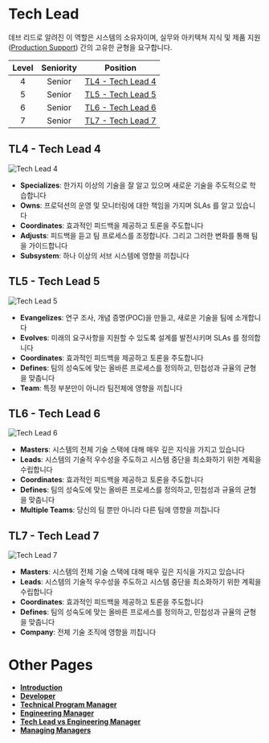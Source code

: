 # Tech Lead

데브 리드로 알려진 이 역할은 시스템의 소유자이며, 실무와 아키텍쳐 지식 및 제품 지원([Production Support](https://www.jobhero.com/job-description/examples/production/support-engineer)) 간의 고유한 균형을 요구합니다.

| Level | Seniority | Position |
| :---: | :---: | :---: |
| 4 | Senior | [TL4 - Tech Lead 4](#tl4---tech-lead-4) |
| 5 | Senior | [TL5 - Tech Lead 5](#tl5---tech-lead-5) |
| 6 | Senior | [TL6 - Tech Lead 6](#tl6---tech-lead-6) |
| 7 | Senior | [TL7 - Tech Lead 7](#tl7---tech-lead-7) |


## TL4 - Tech Lead 4

![Tech Lead 4](/charts/techlead-4.png)

* **Specializes**: 한가지 이상의 기술을 잘 알고 있으며 새로운 기술을 주도적으로 학습합니다
* **Owns**: 프로덕션의 운영 및 모니터링에 대한 책임을 가지며 SLAs 를 알고 있습니다
* **Coordinates**: 효과적인 피드백을 제공하고 토론을 주도합니다
* **Adjusts**: 피드백을 듣고 팀 프로세스를 조정합니다. 그리고 그러한 변화를 통해 팀을 가이드합니다
* **Subsystem**: 하나 이상의 서브 시스템에 영향을 끼칩니다

## TL5 - Tech Lead 5

![Tech Lead 5](/charts/techlead-5.png)

* **Evangelizes**: 연구 조사, 개념 증명(POC)을 만들고, 새로운 기술을 팀에 소개합니다
* **Evolves**: 미래의 요구사항을 지원할 수 있도록 설계를 발전시키며 SLAs 를 정의합니다
* **Coordinates**: 효과적인 피드백을 제공하고 토론을 주도합니다
* **Defines**: 팀의 성숙도에 맞는 올바른 프로세스를 정의하고, 민첩성과 규율의 균형을 맞춥니다
* **Team**: 특정 부분만이 아니라 팀전체에 영향을 끼칩니다

## TL6 - Tech Lead 6

![Tech Lead 6](/charts/techlead-6.png)

* **Masters**: 시스템의 전체 기술 스택에 대해 매우 깊은 지식을 가지고 있습니다
* **Leads**: 시스템의 기술적 우수성을 주도하고 시스템 중단을 최소화하기 위한 계획을 수립합니다
* **Coordinates**: 효과적인 피드백을 제공하고 토론을 주도합니다
* **Defines**: 팀의 성숙도에 맞는 올바른 프로세스를 정의하고, 민첩성과 규율의 균형을 맞춥니다
* **Multiple Teams**: 당신의 팀 뿐만 아니라 다른 팀에 영향을 끼칩니다

## TL7 - Tech Lead 7

![Tech Lead 7](/charts/techlead-7.png)

* **Masters**: 시스템의 전체 기술 스택에 대해 매우 깊은 지식을 가지고 있습니다
* **Leads**: 시스템의 기술적 우수성을 주도하고 시스템 중단을 최소화하기 위한 계획을 수립합니다
* **Coordinates**: 효과적인 피드백을 제공하고 토론을 주도합니다
* **Defines**: 팀의 성숙도에 맞는 올바른 프로세스를 정의하고, 민첩성과 규율의 균형을 맞춥니다
* **Company**: 전체 기술 조직에 영향을 끼칩니다

# Other Pages

* [**Introduction**](README.md)
* [**Developer**](Developer.md)
* [**Technical Program Manager**](TechnicalProgramManager.md)
* [**Engineering Manager**](EngineeringManager.md)
* [**Tech Lead vs Engineering Manager**](TechLead-EngineeringManager.md)
* [**Managing Managers**](Managing-Managers.md)